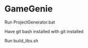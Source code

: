 # GameGenie

Run ProjectGenerator.bat

Have git bash installed with git installed

Run build_libs.sh
